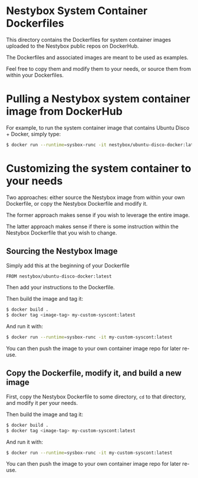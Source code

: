 Nestybox System Container Dockerfiles
=====================================

This directory contains the Dockerfiles for system container images
uploaded to the Nestybox public repos on DockerHub.

The Dockerfiles and associated images are meant to be used as examples.

Feel free to copy them and modify them to your needs, or source them
from within your Dockerfiles.

# Pulling a Nestybox system container image from DockerHub

For example, to run the system container image that contains Ubuntu Disco + Docker, simply type:

```bash
$ docker run --runtime=sysbox-runc -it nestybox/ubuntu-disco-docker:latest
```

# Customizing the system container to your needs

Two approaches: either source the Nestybox image from within your own
Dockerfile, or copy the Nestybox Dockerfile and modify it.

The former approach makes sense if you wish to leverage the entire image.

The latter approach makes sense if there is some instruction within the
Nestybox Dockerfile that you wish to change.

## Sourcing the Nestybox Image

Simply add this at the beginning of your Dockerfile

```bash
FROM nestybox/ubuntu-disco-docker:latest
```

Then add your instructions to the Dockerfile.

Then build the image and tag it:

```bash
$ docker build .
$ docker tag <image-tag> my-custom-syscont:latest
```

And run it with:

```bash
$ docker run --runtime=sysbox-runc -it my-custom-syscont:latest
```

You can then push the image to your own container image repo for later re-use.

## Copy the Dockerfile, modify it, and build a new image

First, copy the Nestybox Dockerfile to some directory, `cd` to that directory, and modify it per your needs.

Then build the image and tag it:

```bash
$ docker build .
$ docker tag <image-tag> my-custom-syscont:latest
```

And run it with:

```bash
$ docker run --runtime=sysbox-runc -it my-custom-syscont:latest
```

You can then push the image to your own container image repo for later re-use.
